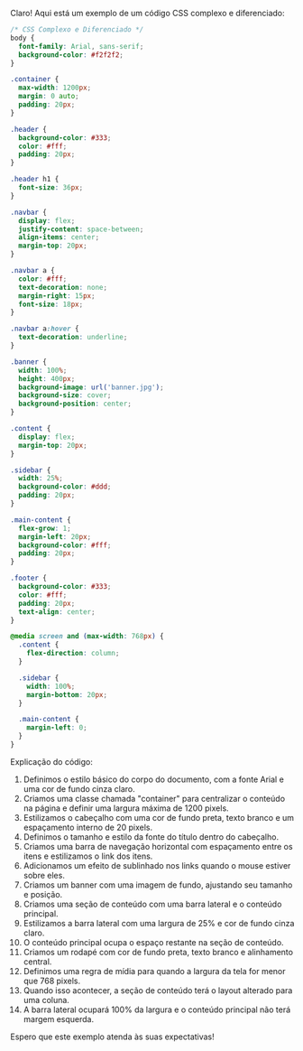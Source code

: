 Claro! Aqui está um exemplo de um código CSS complexo e diferenciado:

```css
/* CSS Complexo e Diferenciado */
body {
  font-family: Arial, sans-serif;
  background-color: #f2f2f2;
}

.container {
  max-width: 1200px;
  margin: 0 auto;
  padding: 20px;
}

.header {
  background-color: #333;
  color: #fff;
  padding: 20px;
}

.header h1 {
  font-size: 36px;
}

.navbar {
  display: flex;
  justify-content: space-between;
  align-items: center;
  margin-top: 20px;
}

.navbar a {
  color: #fff;
  text-decoration: none;
  margin-right: 15px;
  font-size: 18px;
}

.navbar a:hover {
  text-decoration: underline;
}

.banner {
  width: 100%;
  height: 400px;
  background-image: url('banner.jpg');
  background-size: cover;
  background-position: center;
}

.content {
  display: flex;
  margin-top: 20px;
}

.sidebar {
  width: 25%;
  background-color: #ddd;
  padding: 20px;
}

.main-content {
  flex-grow: 1;
  margin-left: 20px;
  background-color: #fff;
  padding: 20px;
}

.footer {
  background-color: #333;
  color: #fff;
  padding: 20px;
  text-align: center;
}

@media screen and (max-width: 768px) {
  .content {
    flex-direction: column;
  }

  .sidebar {
    width: 100%;
    margin-bottom: 20px;
  }

  .main-content {
    margin-left: 0;
  }
}
```

Explicação do código:

1. Definimos o estilo básico do corpo do documento, com a fonte Arial e uma cor de fundo cinza claro.
2. Criamos uma classe chamada "container" para centralizar o conteúdo na página e definir uma largura máxima de 1200 pixels.
3. Estilizamos o cabeçalho com uma cor de fundo preta, texto branco e um espaçamento interno de 20 pixels.
4. Definimos o tamanho e estilo da fonte do título dentro do cabeçalho.
5. Criamos uma barra de navegação horizontal com espaçamento entre os itens e estilizamos o link dos itens.
6. Adicionamos um efeito de sublinhado nos links quando o mouse estiver sobre eles.
7. Criamos um banner com uma imagem de fundo, ajustando seu tamanho e posição.
8. Criamos uma seção de conteúdo com uma barra lateral e o conteúdo principal.
9. Estilizamos a barra lateral com uma largura de 25% e cor de fundo cinza claro.
10. O conteúdo principal ocupa o espaço restante na seção de conteúdo.
11. Criamos um rodapé com cor de fundo preta, texto branco e alinhamento central.
12. Definimos uma regra de mídia para quando a largura da tela for menor que 768 pixels.
13. Quando isso acontecer, a seção de conteúdo terá o layout alterado para uma coluna.
14. A barra lateral ocupará 100% da largura e o conteúdo principal não terá margem esquerda.

Espero que este exemplo atenda às suas expectativas!